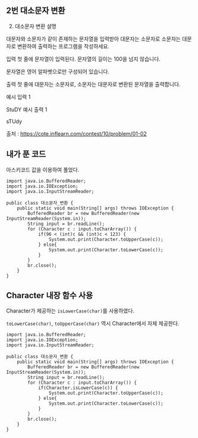 ## 2번 대소문자 변환

2. 대소문자 변환
설명

대문자와 소문자가 같이 존재하는 문자열을 입력받아 대문자는 소문자로 소문자는 대문자로 변환하여 출력하는 프로그램을 작성하세요.


입력
첫 줄에 문자열이 입력된다. 문자열의 길이는 100을 넘지 않습니다.

문자열은 영어 알파벳으로만 구성되어 있습니다.


출력
첫 줄에 대문자는 소문자로, 소문자는 대문자로 변환된 문자열을 출력합니다.


예시 입력 1 

StuDY
예시 출력 1

sTUdy

출처 : https://cote.inflearn.com/contest/10/problem/01-02

## 내가 푼 코드

아스키코드 값을 이용하여 풀었다.

```
import java.io.BufferedReader;
import java.io.IOException;
import java.io.InputStreamReader;

public class 대소문자_변환 {
    public static void main(String[] args) throws IOException {
        BufferedReader br = new BufferedReader(new InputStreamReader(System.in));
        String input = br.readLine();
        for (Character c : input.toCharArray()) {
            if(96 < (int)c && (int)c < 123) {
                System.out.print(Character.toUpperCase(c));
            } else{
                System.out.print(Character.toLowerCase(c));
            }
        }
        br.close();
    }
}
```

## Character 내장 함수 사용

Character가 제공하는 `isLowerCase(char)`를 사용하였다.

`toLowerCase(char)`, `toUpperCase(char)` 역시 Character에서 자체 제공한다.

```
import java.io.BufferedReader;
import java.io.IOException;
import java.io.InputStreamReader;

public class 대소문자_변환 {
    public static void main(String[] args) throws IOException {
        BufferedReader br = new BufferedReader(new InputStreamReader(System.in));
        String input = br.readLine();
        for (Character c : input.toCharArray()) {
            if(Character.isLowerCase(c)) {
                System.out.print(Character.toUpperCase(c));
            } else{
                System.out.print(Character.toLowerCase(c));
            }
        }
        br.close();
    }
}
```